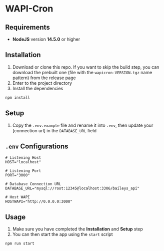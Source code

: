 # WAPI-Cron

## Requirements

- **NodeJS** version **14.5.0** or higher

## Installation

1. Download or clone this repo. If you want to skip the build step, you can download the prebuilt one (file with the `wapicron-VERSION.tgz` name pattern) from the release page
2. Enter to the project directory
3. Install the dependencies

```sh
npm install
```

## Setup

1. Copy the `.env.example` file and rename it into `.env`, then update your [connection url] in the `DATABASE_URL` field

## `.env` Configurations

```env
# Listening Host
HOST="localhost"

# Listening Port
PORT="3000"

# Database Connection URL
DATABASE_URL="mysql://root:12345@localhost:3306/baileys_api"

# Host WAPI
HOSTWAPI="http://0.0.0.0:3000"
```

## Usage

1. Make sure you have completed the **Installation** and **Setup** step
1. You can then start the app using the `start` script

```sh
npm run start
```